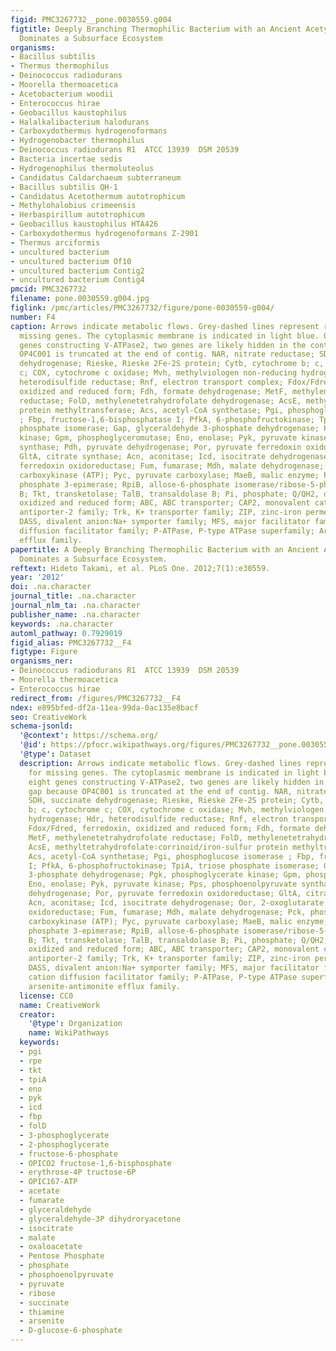 ```yaml
---
figid: PMC3267732__pone.0030559.g004
figtitle: Deeply Branching Thermophilic Bacterium with an Ancient Acetyl-CoA Pathway
  Dominates a Subsurface Ecosystem
organisms:
- Bacillus subtilis
- Thermus thermophilus
- Deinococcus radiodurans
- Moorella thermoacetica
- Acetobacterium woodii
- Enterococcus hirae
- Geobacillus kaustophilus
- Halalkalibacterium halodurans
- Carboxydothermus hydrogenoformans
- Hydrogenobacter thermophilus
- Deinococcus radiodurans R1  ATCC 13939  DSM 20539
- Bacteria incertae sedis
- Hydrogenophilus thermoluteolus
- Candidatus Caldarchaeum subterraneum
- Bacillus subtilis QH-1
- Candidatus Acetothermum autotrophicum
- Methylohalobius crimeensis
- Herbaspirillum autotrophicum
- Geobacillus kaustophilus HTA426
- Carboxydothermus hydrogenoformans Z-2901
- Thermus arciformis
- uncultured bacterium
- uncultured bacterium Of10
- uncultured bacterium Contig2
- uncultured bacterium Contig4
pmcid: PMC3267732
filename: pone.0030559.g004.jpg
figlink: /pmc/articles/PMC3267732/figure/pone-0030559-g004/
number: F4
caption: Arrows indicate metabolic flows. Grey-dashed lines represent reactions for
  missing genes. The cytoplasmic membrane is indicated in light blue. Out of eight
  genes constructing V-ATPase2, two genes are likely hidden in the contig gap because
  OP4C001 is truncated at the end of contig. NAR, nitrate reductase; SDH, succinate
  dehydrogenase; Rieske, Rieske 2Fe-2S protein; Cytb, cytochrome b; c, cytochrome
  c; COX, cytochrome c oxidase; Mvh, methylviologen non-reducing hydrogenase; Hdr,
  heterodisulfide reductase; Rnf, electron transport complex; Fdox/Fdred, ferredoxin,
  oxidized and reduced form; Fdh, formate dehydrogenase; MetF, methylenetetrahydrofolate
  reductase; FolD, methylenetetrahydrofolate dehydrogenase; AcsE, methyltetrahydrofolate∶corrinoid/iron-sulfur
  protein methyltransferase; Acs, acetyl-CoA synthetase; Pgi, phosphoglucose isomerase
  ; Fbp, fructose-1,6-bisphosphatase I; PfkA, 6-phosphofructokinase; TpiA, triose
  phosphate isomerase; Gap, glyceraldehyde 3-phosphate dehydrogenase; Pgk, phosphoglycerate
  kinase; Gpm, phosphoglyceromutase; Eno, enolase; Pyk, pyruvate kinase; Pps, phosphoenolpyruvate
  synthase; Pdh, pyruvate dehydrogenase; Por, pyruvate ferredoxin oxidoreductase;
  GltA, citrate synthase; Acn, aconitase; Icd, isocitrate dehydrogenase; Oor, 2-oxoglutarate
  ferredoxin oxidoreductase; Fum, fumarase; Mdh, malate dehydrogenase; Pck, phosphoenolpyruvate
  carboxykinase (ATP); Pyc, pyruvate carboxylase; MaeB, malic enzyme; Ppe, ribulose
  phosphate 3-epimerase; RpiB, allose-6-phosphate isomerase/ribose-5-phosphate isomerase
  B; Tkt, transketolase; TalB, transaldolase B; Pi, phosphate; Q/QH2, quinone pool,
  oxidized and reduced form; ABC, ABC transporter; CAP2, monovalent cation∶proton
  antiporter-2 family; Trk, K+ transporter family; ZIP, zinc-iron permease family;
  DASS, divalent anion∶Na+ symporter family; MFS, major facilitator family; CDF, cation
  diffusion facilitator family; P-ATPase, P-type ATPase superfamily; ArsB, arsenite-antimonite
  efflux family.
papertitle: A Deeply Branching Thermophilic Bacterium with an Ancient Acetyl-CoA Pathway
  Dominates a Subsurface Ecosystem.
reftext: Hideto Takami, et al. PLoS One. 2012;7(1):e30559.
year: '2012'
doi: .na.character
journal_title: .na.character
journal_nlm_ta: .na.character
publisher_name: .na.character
keywords: .na.character
automl_pathway: 0.7929019
figid_alias: PMC3267732__F4
figtype: Figure
organisms_ner:
- Deinococcus radiodurans R1  ATCC 13939  DSM 20539
- Moorella thermoacetica
- Enterococcus hirae
redirect_from: /figures/PMC3267732__F4
ndex: e895bfed-df2a-11ea-99da-0ac135e8bacf
seo: CreativeWork
schema-jsonld:
  '@context': https://schema.org/
  '@id': https://pfocr.wikipathways.org/figures/PMC3267732__pone.0030559.g004.html
  '@type': Dataset
  description: Arrows indicate metabolic flows. Grey-dashed lines represent reactions
    for missing genes. The cytoplasmic membrane is indicated in light blue. Out of
    eight genes constructing V-ATPase2, two genes are likely hidden in the contig
    gap because OP4C001 is truncated at the end of contig. NAR, nitrate reductase;
    SDH, succinate dehydrogenase; Rieske, Rieske 2Fe-2S protein; Cytb, cytochrome
    b; c, cytochrome c; COX, cytochrome c oxidase; Mvh, methylviologen non-reducing
    hydrogenase; Hdr, heterodisulfide reductase; Rnf, electron transport complex;
    Fdox/Fdred, ferredoxin, oxidized and reduced form; Fdh, formate dehydrogenase;
    MetF, methylenetetrahydrofolate reductase; FolD, methylenetetrahydrofolate dehydrogenase;
    AcsE, methyltetrahydrofolate∶corrinoid/iron-sulfur protein methyltransferase;
    Acs, acetyl-CoA synthetase; Pgi, phosphoglucose isomerase ; Fbp, fructose-1,6-bisphosphatase
    I; PfkA, 6-phosphofructokinase; TpiA, triose phosphate isomerase; Gap, glyceraldehyde
    3-phosphate dehydrogenase; Pgk, phosphoglycerate kinase; Gpm, phosphoglyceromutase;
    Eno, enolase; Pyk, pyruvate kinase; Pps, phosphoenolpyruvate synthase; Pdh, pyruvate
    dehydrogenase; Por, pyruvate ferredoxin oxidoreductase; GltA, citrate synthase;
    Acn, aconitase; Icd, isocitrate dehydrogenase; Oor, 2-oxoglutarate ferredoxin
    oxidoreductase; Fum, fumarase; Mdh, malate dehydrogenase; Pck, phosphoenolpyruvate
    carboxykinase (ATP); Pyc, pyruvate carboxylase; MaeB, malic enzyme; Ppe, ribulose
    phosphate 3-epimerase; RpiB, allose-6-phosphate isomerase/ribose-5-phosphate isomerase
    B; Tkt, transketolase; TalB, transaldolase B; Pi, phosphate; Q/QH2, quinone pool,
    oxidized and reduced form; ABC, ABC transporter; CAP2, monovalent cation∶proton
    antiporter-2 family; Trk, K+ transporter family; ZIP, zinc-iron permease family;
    DASS, divalent anion∶Na+ symporter family; MFS, major facilitator family; CDF,
    cation diffusion facilitator family; P-ATPase, P-type ATPase superfamily; ArsB,
    arsenite-antimonite efflux family.
  license: CC0
  name: CreativeWork
  creator:
    '@type': Organization
    name: WikiPathways
  keywords:
  - pgi
  - rpe
  - tkt
  - tpiA
  - eno
  - pyk
  - icd
  - fbp
  - folD
  - 3-phosphoglycerate
  - 2-phosphoglycerate
  - fructose-6-phosphate
  - OPICO2 fructose-1,6-bisphosphate
  - erythrose-4P tructose-6P
  - OPIC167-ATP
  - acetate
  - fumarate
  - glyceraldehyde
  - glyceraldehyde-3P dihydroryacetone
  - isocitrate
  - malate
  - oxaloacetate
  - Pentose Phosphate
  - phosphate
  - phosphoenolpyruvate
  - pyruvate
  - ribose
  - succinate
  - thiamine
  - arsenite
  - D-glucose-6-phosphate
---
```

